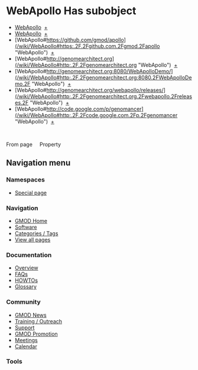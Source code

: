 



<span id="top"></span>




# <span dir="auto">WebApollo Has subobject</span>






  

- [WebApollo](/wiki/WebApollo#_0d2bc0e8d059cba6cefd439a084fc7c8 "WebApollo")
   <span class="smwbrowse">[+](/wiki/Special%3ABrowse/WebApollo-23_0d2bc0e8d059cba6cefd439a084fc7c8 "Special%3ABrowse/WebApollo-23 0d2bc0e8d059cba6cefd439a084fc7c8")</span>
- [WebApollo](/wiki/WebApollo#_e25e09b3c3c15a82835f7fa1b510fe42 "WebApollo")
   <span class="smwbrowse">[+](/wiki/Special%3ABrowse/WebApollo-23_e25e09b3c3c15a82835f7fa1b510fe42 "Special%3ABrowse/WebApollo-23 e25e09b3c3c15a82835f7fa1b510fe42")</span>
- [WebApollo#https://github.com/gmod/apollo](/wiki/WebApollo#https:.2F.2Fgithub.com.2Fgmod.2Fapollo "WebApollo")
   <span class="smwbrowse">[+](/wiki/Special%3ABrowse/WebApollo-23https%3A-2F-2Fgithub.com-2Fgmod-2Fapollo "Special%3ABrowse/WebApollo-23https%3A-2F-2Fgithub.com-2Fgmod-2Fapollo")</span>
- [WebApollo#http://genomearchitect.org](/wiki/WebApollo#http:.2F.2Fgenomearchitect.org "WebApollo")
   <span class="smwbrowse">[+](/wiki/Special%3ABrowse/WebApollo-23http%3A-2F-2Fgenomearchitect.org "Special%3ABrowse/WebApollo-23http%3A-2F-2Fgenomearchitect.org")</span>
- [WebApollo#http://genomearchitect.org:8080/WebApolloDemo/](/wiki/WebApollo#http:.2F.2Fgenomearchitect.org:8080.2FWebApolloDemo.2F "WebApollo")
   <span class="smwbrowse">[+](/wiki/Special%3ABrowse/WebApollo-23http%3A-2F-2Fgenomearchitect.org:8080-2FWebApolloDemo-2F "Special%3ABrowse/WebApollo-23http%3A-2F-2Fgenomearchitect.org:8080-2FWebApolloDemo-2F")</span>
- [WebApollo#http://genomearchitect.org/webapollo/releases/](/wiki/WebApollo#http:.2F.2Fgenomearchitect.org.2Fwebapollo.2Freleases.2F "WebApollo")
   <span class="smwbrowse">[+](/wiki/Special%3ABrowse/WebApollo-23http%3A-2F-2Fgenomearchitect.org-2Fwebapollo-2Freleases-2F "Special%3ABrowse/WebApollo-23http%3A-2F-2Fgenomearchitect.org-2Fwebapollo-2Freleases-2F")</span>
- [WebApollo#http://code.google.com/p/genomancer](/wiki/WebApollo#http:.2F.2Fcode.google.com.2Fp.2Fgenomancer "WebApollo")
   <span class="smwbrowse">[+](/wiki/Special%3ABrowse/WebApollo-23http%3A-2F-2Fcode.google.com-2Fp-2Fgenomancer "Special%3ABrowse/WebApollo-23http%3A-2F-2Fcode.google.com-2Fp-2Fgenomancer")</span>

 

From page     Property








## Navigation menu



### Namespaces

- <span id="ca-nstab-special">[Special
  page](/wiki/Special%3APageProperty/WebApollo%3A%3AHas_subobject "This is a special page, you cannot edit the page itself")</span>






### Navigation



- <span id="n-GMOD-Home">[GMOD Home](/wiki/Main_Page)</span>
- <span id="n-Software">[Software](/wiki/GMOD_Components)</span>
- <span id="n-Categories-.2F-Tags">[Categories /
  Tags](/wiki/Categories)</span>
- <span id="n-View-all-pages">[View all
  pages](/wiki/Special:AllPages)</span>




### Documentation



- <span id="n-Overview">[Overview](/wiki/Overview)</span>
- <span id="n-FAQs">[FAQs](/wiki/Category%3AFAQ)</span>
- <span id="n-HOWTOs">[HOWTOs](/wiki/Category%3AHOWTO)</span>
- <span id="n-Glossary">[Glossary](/wiki/Glossary)</span>




### Community



- <span id="n-GMOD-News">[GMOD News](/wiki/GMOD_News)</span>
- <span id="n-Training-.2F-Outreach">[Training /
  Outreach](/wiki/Training_and_Outreach)</span>
- <span id="n-Support">[Support](/wiki/Support)</span>
- <span id="n-GMOD-Promotion">[GMOD
  Promotion](/wiki/GMOD_Promotion)</span>
- <span id="n-Meetings">[Meetings](/wiki/Meetings)</span>
- <span id="n-Calendar">[Calendar](/wiki/Calendar)</span>




### Tools












<!-- -->




